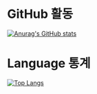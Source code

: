 # GitHub 활동
[![Anurag's GitHub stats](https://github-readme-stats.vercel.app/api?username=Junbum2ya)](https://github.com/anuraghazra/github-readme-stats)
# Language 통계
[![Top Langs](https://github-readme-stats.vercel.app/api/top-langs/?username=Junbum2ya)](https://github.com/anuraghazra/github-readme-stats)
